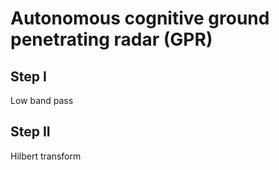 # Autonomous cognitive ground penetrating radar (GPR)
## Step I
Low band pass
## Step II
Hilbert transform
